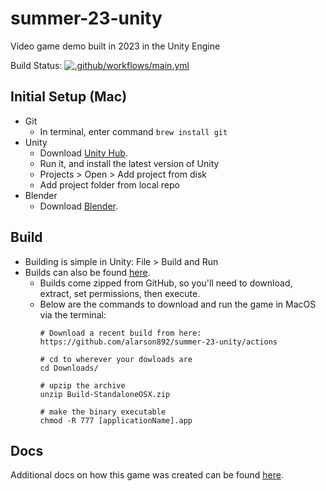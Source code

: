 # summer-23-unity

Video game demo built in 2023 in the Unity Engine

Build Status:  [![.github/workflows/main.yml](https://github.com/alarson892/summer-23-unity/actions/workflows/main.yml/badge.svg)](https://github.com/alarson892/summer-23-unity/actions/workflows/main.yml)

## Initial Setup (Mac)

- Git
    - In terminal, enter command `brew install git`
-  Unity
   - Download [Unity Hub](https://unity.com/download).
   - Run it, and install the latest version of Unity
   - Projects > Open > Add project from disk
   - Add project folder from local repo
- Blender
   - Download [Blender](https://www.blender.org/download/).

## Build

- Building is simple in Unity: File > Build and Run
- Builds can also be found [here](https://github.com/alarson892/summer-23-unity/actions).
    - Builds come zipped from GitHub, so you'll need to download, extract, set permissions, then execute.
    - Below are the commands to download and run the game in MacOS via the terminal:      
      ```
      # Download a recent build from here: https://github.com/alarson892/summer-23-unity/actions
      
      # cd to wherever your dowloads are
      cd Downloads/

      # upzip the archive
      unzip Build-StandaloneOSX.zip

      # make the binary executable
      chmod -R 777 [applicationName].app   
      
      ```
      
## Docs

Additional docs on how this game was created can be found [here](docs/README.md). 

